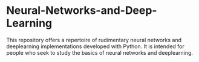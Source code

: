 # Neural-Networks-and-Deep-Learning
This repository offers a repertoire of rudimentary neural networks and deeplearning implementations developed with Python. It is intended for people who seek to study the basics of neural networks and deeplearning.
